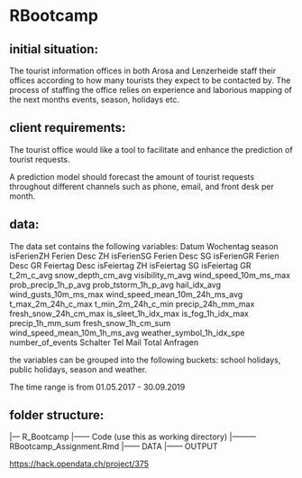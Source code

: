 # RBootcamp

## initial situation:

The tourist information offices in both Arosa and Lenzerheide staff their offices according to how many tourists they expect to be contacted by. The process of staffing the office relies on experience and laborious mapping of the next months events, season, holidays etc.

## client requirements:

The tourist office would like a tool to facilitate and enhance the prediction of tourist requests.

A prediction model should forecast the amount of tourist requests throughout different channels such as phone, email, and front desk per month. 

## data: 

The data set contains the following variables:
Datum	Wochentag	season	isFerienZH	Ferien Desc ZH	isFerienSG	Ferien Desc SG	isFerienGR	Ferien Desc GR	Feiertag Desc	isFeiertag ZH	isFeiertag SG	isFeiertag GR	t_2m_c_avg	snow_depth_cm_avg	visibility_m_avg	wind_speed_10m_ms_max	prob_precip_1h_p_avg	prob_tstorm_1h_p_avg	hail_idx_avg	wind_gusts_10m_ms_max	wind_speed_mean_10m_24h_ms_avg	t_max_2m_24h_c_max	t_min_2m_24h_c_min	precip_24h_mm_max	fresh_snow_24h_cm_max	is_sleet_1h_idx_max	is_fog_1h_idx_max	precip_1h_mm_sum	fresh_snow_1h_cm_sum	wind_speed_mean_10m_1h_ms_avg	weather_symbol_1h_idx_spe	number_of_events	Schalter	Tel	Mail	Total Anfragen

the variables can be grouped into the following buckets: school holidays, public holidays, season and weather. 

The time range is from 01.05.2017 - 30.09.2019

## folder structure:

|— R_Bootcamp
|—— Code (use this as working directory)
|——— RBootcamp_Assignment.Rmd
|—— DATA
|—— OUTPUT

 
 
https://hack.opendata.ch/project/375
